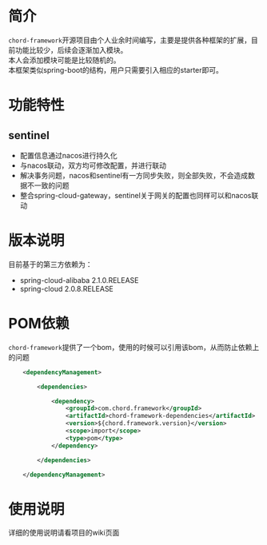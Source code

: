 # 简介
  `chord-framework`开源项目由个人业余时间编写，主要是提供各种框架的扩展，目前功能比较少，后续会逐渐加入模块。</br>
  本人会添加模块可能是比较随机的。</br>
  本框架类似spring-boot的结构，用户只需要引入相应的starter即可。

# 功能特性
## sentinel
- 配置信息通过nacos进行持久化
- 与nacos联动，双方均可修改配置，并进行联动
- 解决事务问题，nacos和sentinel有一方同步失败，则全部失败，不会造成数据不一致的问题
- 整合spring-cloud-gateway，sentinel关于网关的配置也同样可以和nacos联动
    
# 版本说明
目前基于的第三方依赖为：</br> 
- spring-cloud-alibaba 2.1.0.RELEASE
- spring-cloud 2.0.8.RELEASE
    
# POM依赖
`chord-framework`提供了一个bom，使用的时候可以引用该bom，从而防止依赖上的问题
``` xml
    <dependencyManagement>

        <dependencies>

            <dependency>
                <groupId>com.chord.framework</groupId>
                <artifactId>chord-framework-dependencies</artifactId>
                <version>${chord.framework.version}</version>
                <scope>import</scope>
                <type>pom</type>
            </dependency>

        </dependencies>

    </dependencyManagement>
```

# 使用说明
详细的使用说明请看项目的wiki页面
